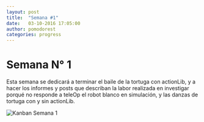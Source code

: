 ```yaml
---
layout: post
title:  "Semana #1"
date:   03-10-2016 17:05:00
author: pomodorest
categories: progress
---
```


# Semana N° 1

Esta semana se dedicará a terminar el baile de la tortuga con actionLib, y a hacer los informes y posts que describan la labor realizada en investigar porqué no responde a teleOp el robot blanco en simulación, y las danzas de tortuga con y sin actionLib.

![Kanban Semana 1]({{site.baseurl}}/assets/week-progress/kanban1.png)
